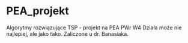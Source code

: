 # PEA_projekt
Algorytmy rozwiązujące TSP - projekt na PEA PWr W4
Działa może nie najlepiej, ale jako tako. Zaliczone u dr. Banasiaka.

